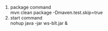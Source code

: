 1. package command  
mvn clean package -Dmaven.test.skip=true  
2. start command  
nohup java -jar ws-blt.jar &